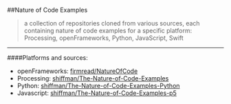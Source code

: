 ##Nature of Code Examples
>a collection of repositories cloned from various sources, each containing nature of code examples for a specific platform: Processing, openFrameworks, Python, JavaScript, Swift
___________________________


####Platforms and sources:
- openFrameworks: [firmread/NatureOfCode](https://github.com/firmread/NatureOfCode)
- Processing:  [shiffman/The-Nature-of-Code-Examples](https://github.com/shiffman/The-Nature-of-Code-Examples)
- Python:  [shiffman/The-Nature-of-Code-Examples-Python](https://github.com/shiffman/The-Nature-of-Code-Examples-Python)
- Javascript:  [shiffman/The-Nature-of-Code-Examples-p5](https://github.com/shiffman/The-Nature-of-Code-Examples-p5.js)

